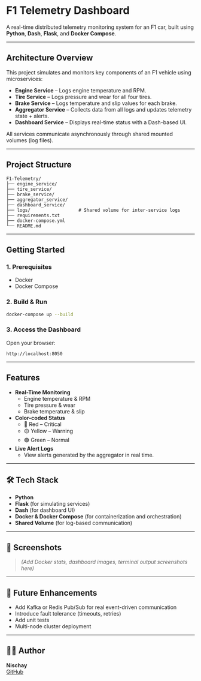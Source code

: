# F1 Telemetry Dashboard

A real-time distributed telemetry monitoring system for an F1 car, built using **Python**, **Dash**, **Flask**, and **Docker Compose**.

---

## Architecture Overview

This project simulates and monitors key components of an F1 vehicle using microservices:

- **Engine Service** – Logs engine temperature and RPM.
- **Tire Service** – Logs pressure and wear for all four tires.
- **Brake Service** – Logs temperature and slip values for each brake.
- **Aggregator Service** – Collects data from all logs and updates telemetry state + alerts.
- **Dashboard Service** – Displays real-time status with a Dash-based UI.

All services communicate asynchronously through shared mounted volumes (log files).

---

## Project Structure

```
F1-Telemetry/
├── engine_service/
├── tire_service/
├── brake_service/
├── aggregator_service/
├── dashboard_service/
├── logs/                  # Shared volume for inter-service logs
├── requirements.txt
├── docker-compose.yml
└── README.md
```

---

## Getting Started

### 1. Prerequisites

- Docker
- Docker Compose

### 2. Build & Run

```bash
docker-compose up --build
```

### 3. Access the Dashboard

Open your browser:

```
http://localhost:8050
```

---

## Features

- **Real-Time Monitoring**
  - Engine temperature & RPM
  - Tire pressure & wear
  - Brake temperature & slip
- **Color-coded Status**
  - 🔴 Red – Critical
  - 🟡 Yellow – Warning
  - 🟢 Green – Normal
- **Live Alert Logs**
  - View alerts generated by the aggregator in real time.

---

## 🛠️ Tech Stack

- **Python**
- **Flask** (for simulating services)
- **Dash** (for dashboard UI)
- **Docker & Docker Compose** (for containerization and orchestration)
- **Shared Volume** (for log-based communication)

---

## 📸 Screenshots

> *(Add Docker stats, dashboard images, terminal output screenshots here)*

---

## 🧪 Future Enhancements

- Add Kafka or Redis Pub/Sub for real event-driven communication
- Introduce fault tolerance (timeouts, retries)
- Add unit tests
- Multi-node cluster deployment

---

## 👨‍💻 Author

**Nischay**  
[GitHub](https://github.com/nischay92)
